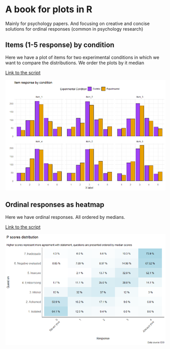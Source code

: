 # A book for plots in R

Mainly for psychology papers. And focusing on creative and concise solutions for ordinal responses (common in psychology research)


## Items (1-5 response) by condition

Here we have a plot of items for two experimental conditions in which we want to compare the distributions. We order the plots by it median

[Link to the script](/scripts/ordinal_by_cond.R)

![Plot by condition](plots/items_by_cond.png)

## Ordinal responses as heatmap

Here we have ordinal responses. All ordered by medians. 

[Link to the script](/scripts/ordinal.R)

![Plot by condition](plots/ordinal_percent.png)


